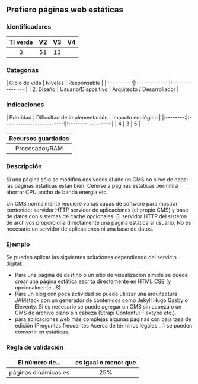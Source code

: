 ## Prefiero páginas web estáticas

 ### Identificadores

 | TI verde | V2 | V3 | V4 |
 |:-------:|:---:|:---:|:----:|
 | 3 | 51 | 13 | |

 ### Categorías

 | Ciclo de vida | Niveles | Responsable |
 |:----------:|:-------------:|:------------ ---:|
 | 2. Diseño | Usuario/Dispositivo | Arquitecto / Desarrollador |

 ### Indicaciones

 | Prioridad | Dificultad de implementación | Impacto ecológico |
 |:--------:|:-------------------------:|:-------- ---------:|
 | 4 | 3 | 5 |

 | Recursos guardados |
 |:----------------:|
 | Procesador/RAM |

 ### Descripción

 Si una página sólo se modifica dos veces al año un CMS no sirve de nada: las páginas estáticas están bien. Ceñirse a páginas estáticas permitirá ahorrar CPU ancho de banda energía etc.

 Un CMS normalmente requiere varias capas de software para mostrar contenido: servidor HTTP servidor de aplicaciones (el propio CMS) y base de datos con sistemas de caché opcionales. El servidor HTTP del sistema de archivos proporciona directamente una página estática al usuario. No es necesario un servidor de aplicaciones ni una base de datos.



 ### Ejemplo

 Se pueden aplicar las siguientes soluciones dependiendo del servicio digital:

 - Para una página de destino o un sitio de visualización simple se puede crear una página estática escrita directamente en HTML CSS (y opcionalmente JS).
 - Para un blog con poca actividad se puede utilizar una arquitectura JAMstack con un generador de contenidos como Jekyll Hugo Gasby o Eleventy. Si es necesario se puede agregar un CMS sin cabeza o un CMS de archivo plano sin cabeza (Strapi Contenful Flextype etc.).
 - para aplicaciones web más complejas algunas páginas con baja tasa de edición (Preguntas frecuentes Acerca de términos legales ...) se pueden convertir en estáticas.


 ### Regla de validación

 | El número de... | es igual o menor que |
 |----------------------|:------------------------:|
 | páginas dinámicas es | 25% |
